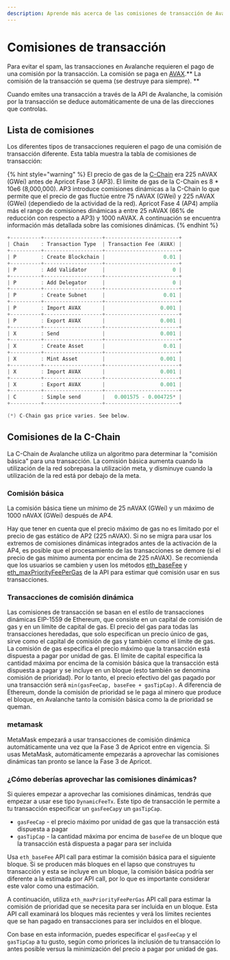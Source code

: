 ```yaml
---
description: Aprende más acerca de las comisiones de transacción de Avalanche
---
```


# Comisiones de transacción

Para evitar el spam, las transacciones en Avalanche requieren el pago de una comisión por la transacción. La comisión se paga en [AVAX](../../#avalanche-avax-token).** La comisión de la transacción se quema \(se destruye para siempre\). **

Cuando emites una transacción a través de la API de Avalanche, la comisión por la transacción se deduce automáticamente de una de las direcciones que controlas.

## Lista de comisiones

Los diferentes tipos de transacciones requieren el pago de una comisión de transacción diferente. Esta tabla muestra la tabla de comisiones de transacción:

{% hint style="warning" %}
El precio de gas de la [C-Chain](./#contract-chain-c-chain) era 225 nAVAX \(GWei\) antes de Apricot Fase 3 \(AP3\). El límite de gas de la C-Chain es 8 \* 10e6 \(8,000,000\). AP3 introduce comisiones dinámicas a la C-Chain lo que permite que el precio de gas fluctúe entre 75 nAVAX \(GWei\) y 225 nAVAX \(GWei\) \(dependiedo de la actividad de la red\). Apricot Fase 4 \(AP4\) amplía más el rango de comisiones dinámicas a entre 25 nAVAX \(66% de reducción con respecto a AP3\) y 1000 nAVAX. A continuación se encuentra información más detallada sobre las comisiones dinámicas. {% endhint %}

```cpp
+----------+-------------------+------------------------+
| Chain    : Transaction Type  | Transaction Fee (AVAX) |
+----------+-------------------+------------------------+
| P        : Create Blockchain |                   0.01 |
+----------+-------------------+------------------------+
| P        : Add Validator     |                      0 |
+----------+-------------------+------------------------+
| P        : Add Delegator     |                      0 |
+----------+-------------------+------------------------+
| P        : Create Subnet     |                   0.01 |
+----------+-------------------+------------------------+
| P        : Import AVAX       |                  0.001 |
+----------+-------------------+------------------------+
| P        : Export AVAX       |                  0.001 |
+----------+-------------------+------------------------+
| X        : Send              |                  0.001 |
+----------+-------------------+------------------------+
| X        : Create Asset      |                   0.01 |
+----------+-------------------+------------------------+
| X        : Mint Asset        |                  0.001 |
+----------+-------------------+------------------------+
| X        : Import AVAX       |                  0.001 |
+----------+-------------------+------------------------+
| X        : Export AVAX       |                  0.001 |
+----------+-------------------+------------------------+
| C        : Simple send       |   0.001575 - 0.004725* |
+----------+-------------------+------------------------+

(*) C-Chain gas price varies. See below.
```

## Comisiones de la C-Chain

La C-Chain de Avalanche utiliza un algoritmo para determinar la "comisión básica" para una transacción. La comisión básica aumenta cuando la utilización de la red sobrepasa la utilización meta, y disminuye cuando la utilización de la red está por debajo de la meta.

### Comisión básica

La comisión básica tiene un mínimo de 25 nAVAX \(GWei\) y un máximo de 1000 nAVAX \(GWei\) después de AP4.

Hay que tener en cuenta que el precio máximo de gas no es limitado por el precio de gas estático de  AP2 \(225 nAVAX\). Si no se migra para usar los extremos de comisiones dinámicas integrados antes de la activación de la AP4, es posible que el procesamiento de las transacciones se demore \(si el precio de gas mínimo aumenta por encima de 225 nAVAX\). Se recomienda que los usuarios se cambien y usen los métodos [eth\_baseFee](https://github.com/ava-labs/avalanche-docs/tree/884d4ae1e6c69ff4b260feac1205fc8120bc0093/build/avalanchego-apis/contract-chain-c-chain-api/README.md#eth_basefee) y [eth\_maxPriorityFeePerGas](https://github.com/ava-labs/avalanche-docs/tree/884d4ae1e6c69ff4b260feac1205fc8120bc0093/build/avalanchego-apis/contract-chain-c-chain-api/README.md#eth_maxpriorityfeepergas) de la API para estimar qué comisión usar en sus transacciones.

### Transacciones de comisión dinámica

Las comisiones de transacción se basan en el estilo de transacciones dinámicas EIP-1559 de Ethereum, que consiste en un capital de comisión de gas y en un límite de capital de gas. El precio del gas para todas las transacciones heredadas, que solo especifican un precio único de gas, sirve como el capital de comisión de gas y también como el límite de gas. La comisión de gas especifica el precio máximo que la transacción está dispuesta a pagar por unidad de gas. El límite de capital especifica la cantidad máxima por encima de la comisión básica que la transacción está dispuesta a pagar y se incluye en un bloque \(esto también se denomina comisión de prioridad\). Por lo tanto, el precio efectivo del gas pagado por una transacción será `min(gasFeeCap, baseFee + gasTipCap)`. A diferencia de Ethereum, donde la comisión de prioridad se le paga al minero que produce el bloque, en Avalanche tanto la comisión básica como la de prioridad se queman.

### metamask

MetaMask empezará a usar transacciones de comisión dinámica automáticamente una vez que la Fase 3 de Apricot entre en vigencia. Si usas MetaMask, automáticamente empezarás a aprovechar las comisiones dinámicas tan pronto se lance la Fase 3 de Apricot.

### ¿Cómo deberías aprovechar las comisiones dinámicas?

Si quieres empezar a aprovechar las comisiones dinámicas, tendrás que empezar a usar ese tipo `DynamicFeeTx`. Este tipo de transacción le permite a tu transacción especificar un `gasFeeCap`y un `gasTipCap`.

* `gasFeeCap` - el precio máximo por unidad de gas que la transacción está dispuesta a pagar
* `gasTipCap` - la cantidad máxima por encima de `baseFee` de un bloque que la transacción está dispuesta a pagar para ser incluida

Usa `eth_baseFee` API call para estimar la comisión básica para el siguiente bloque. Si se producen más bloques en el lapso que construyes tu transacción y esta se incluye en un bloque, la comisión básica podría ser diferente a la estimada por API call, por lo que es importante considerar este valor como una estimación.

A continuación, utiliza `eth_maxPriorityFeePerGas` API call para estimar la comisión de prioridad que se necesita para ser incluida en un bloque. Esta API call examinará los bloques más recientes y verá los límites recientes que se han pagado en transacciones para ser incluidos en el bloque.

Con base en esta información, puedes especificar el `gasFeeCap` y el `gasTipCap` a tu gusto, según como priorices la inclusión de tu transacción lo antes posible versus la minimización del precio a pagar por unidad de gas.

